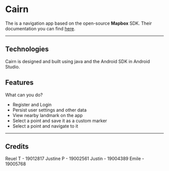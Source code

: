 # Cairn
The is a navigation app based on the open-source **Mapbox** SDK. Their documentation you can find [here](https://docs.mapbox.com/android/maps/guides/).

---
## Technologies  
Cairn is designed and built using java and the Android SDK in Android Studio.


## Features 
   What can you do?  
   
   - Register and Login
   - Persist user settings and other data
   - View nearby landmark on the app
   - Select a point and save it as a custom marker 
   - Select a point and navigate to it
   
---

## Credits
Reuel T - 19012817
Justine P - 19002561
Justin - 19004389
Emile - 19005768


